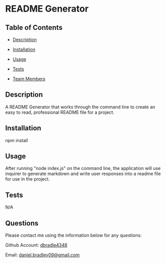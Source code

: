 # README Generator

  ## Table of Contents

  * [Description](#description)

  * [Installation](#installation)

  * [Usage](#usage)

  * [Tests](#tests)

  * [Team Members](#team-members)

 
  

  ## Description
  A README Generator that works through the command line to create an easy to read, professional README file for a project.

  ## Installation
  npm install

  ## Usage
  After running "node index.js" on the command line, the application will use inquirer to generate markdown and write user responses into a readme file for use in the project.

  ## Tests
  N/A

  ## Questions

  Please contact me using the information below for any questions:
  
  Github Account: [dbradle4348](https://https://github.com/dbradle4348)

  Email: daniel.bradley09@gmail.com


